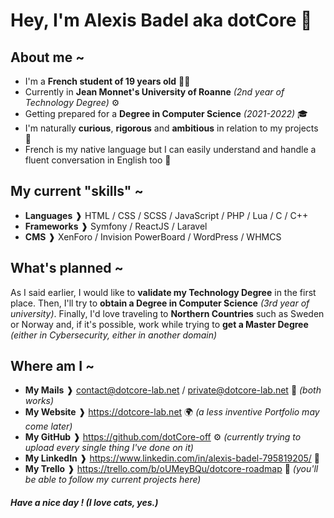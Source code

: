 # Hey, I'm Alexis Badel aka dotCore 👋

## About me ~
- I'm a __French student of 19 years old__ 👨‍🎓
- Currently in __Jean Monnet's University of Roanne__ _(2nd year of Technology Degree)_ ⚙️
- Getting prepared for a __Degree in Computer Science__ _(2021-2022)_ 🎓
- I'm naturally __curious__, __rigorous__ and __ambitious__ in relation to my projects 👤
- French is my native language but I can easily understand and handle a fluent conversation in English too 💬

## My current "skills" ~
- __Languages__ ❱ HTML / CSS / SCSS / JavaScript / PHP / Lua / C / C++
- __Frameworks__ ❱ Symfony / ReactJS / Laravel
- __CMS__ ❱ XenForo / Invision PowerBoard / WordPress / WHMCS

## What's planned ~
As I said earlier, I would like to __validate my Technology Degree__ in the first place.
Then, I'll try to __obtain a Degree in Computer Science__ _(3rd year of university)_.
Finally, I'd love traveling to __Northern Countries__ such as Sweden or Norway and, if it's possible, work while trying to __get a Master Degree__ _(either in Cybersecurity, either in another domain)_

## Where am I ~
- __My Mails__ ❱ contact@dotcore-lab.net / private@dotcore-lab.net 📧 _(both works)_
- __My Website__ ❱ https://dotcore-lab.net 🌍 _(a less inventive Portfolio may come later)_
- __My GitHub__ ❱ https://github.com/dotCore-off ⚙️ _(currently trying to upload every single thing I've done on it)_
- __My LinkedIn__ ❱ https://www.linkedin.com/in/alexis-badel-795819205/ 📑
- __My Trello__ ❱ https://trello.com/b/oUMeyBQu/dotcore-roadmap 📆 _(you'll be able to follow my current projects here)_


##### Have a nice day ! _(I love cats, yes.)_
